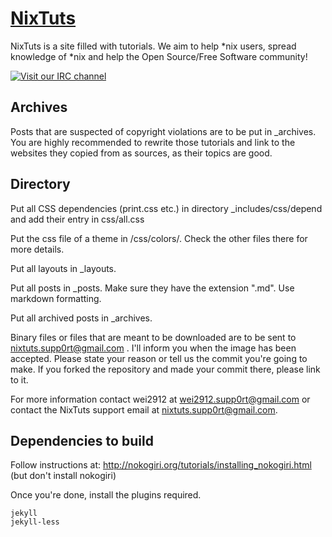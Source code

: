 # [NixTuts](http://nixtuts.info)

NixTuts is a site filled with tutorials. We aim to help *nix users, spread knowledge of *nix and help the Open Source/Free Software community!

[![Visit our IRC channel](https://kiwiirc.com/buttons/irc.spotchat.org/NixTuts.png)](https://kiwiirc.com/client/irc.spotchat.org/?nick=kiwi_guest|?#NixTuts)

## Archives

Posts that are suspected of copyright violations are to be put in _archives. You are highly recommended to rewrite those tutorials and link to the websites they copied from as sources, as their topics are good.

## Directory

Put all CSS dependencies (print.css etc.) in directory _includes/css/depend and add their entry in css/all.css         
               
Put the css file of a theme in /css/colors/. Check the other files there for more details.

Put all layouts in _layouts.

Put all posts in _posts. Make sure they have the extension ".md". Use markdown formatting.

Put all archived posts in _archives.

Binary files or files that are meant to be downloaded are to be sent to nixtuts.supp0rt@gmail.com . I'll inform you when the image has been accepted. Please state your reason or tell us the commit you're going to make. If you forked the repository and made your commit there, please link to it.

For more information contact wei2912 at wei2912.supp0rt@gmail.com or contact the NixTuts support email at nixtuts.supp0rt@gmail.com.

## Dependencies to build

Follow instructions at: http://nokogiri.org/tutorials/installing_nokogiri.html (but don't install nokogiri)

Once you're done, install the plugins required.

    jekyll
    jekyll-less
